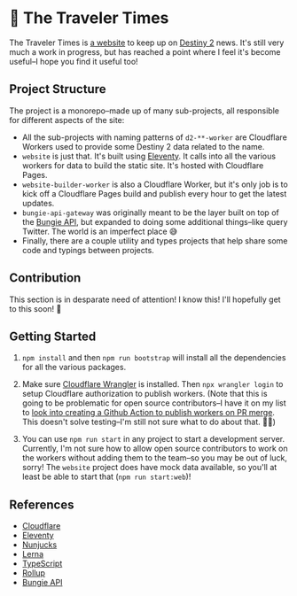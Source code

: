 # :newspaper: The Traveler Times

The Traveler Times is [a website](https://thetraveler.news) to keep up on [Destiny 2](https://www.bungie.net/7/en/Destiny/) news. It's still very much a work in progress, but has reached a point where I feel it's become useful–I hope you find it useful too!

## Project Structure

The project is a monorepo–made up of many sub-projects, all responsible for different aspects of the site:

- All the sub-projects with naming patterns of `d2-**-worker` are Cloudflare Workers used to provide some Destiny 2 data related to the name.
- `website` is just that. It's built using [Eleventy](https://www.11ty.dev). It calls into all the various workers for data to build the static site. It's hosted with Cloudflare Pages.
- `website-builder-worker` is also a Cloudflare Worker, but it's only job is to kick off a Cloudflare Pages build and publish every hour to get the latest updates.
- `bungie-api-gateway` was originally meant to be the layer built on top of the [Bungie API](https://bungie-net.github.io/multi/index.html), but expanded to doing some additional things–like query Twitter. The world is an imperfect place 😅
- Finally, there are a couple utility and types projects that help share some code and typings between projects.

## Contribution

This section is in desparate need of attention! I know this! I'll hopefully get to this soon! 😬

## Getting Started

1. `npm install` and then `npm run bootstrap` will install all the dependencies for all the various packages.

2. Make sure [Cloudflare Wrangler](https://developers.cloudflare.com/workers/cli-wrangler/install-update) is installed. Then `npx wrangler login` to setup Cloudflare authorization to publish workers. (Note that this is going to be problematic for open source contributors–I have it on my list to [look into creating a Github Action to publish workers on PR merge](https://github.com/empatheticbot/the-traveler-times/issues/48). This doesn't solve testing–I'm still not sure what to do about that. 🤷‍♀️)

3. You can use `npm run start` in any project to start a development server. Currently, I'm not sure how to allow open source contributors to work on the workers without adding them to the team–so you may be out of luck, sorry! The `website` project does have mock data available, so you'll at least be able to start that (`npm run start:web`)!

## References

- [Cloudflare](https://www.cloudflare.com)
- [Eleventy](https://www.11ty.dev)
- [Nunjucks](https://mozilla.github.io/nunjucks/)
- [Lerna](https://lerna.js.org)
- [TypeScript](https://www.typescriptlang.org)
- [Rollup](https://www.rollupjs.org/guide/en/)
- [Bungie API](https://bungie-net.github.io/multi/index.html)
